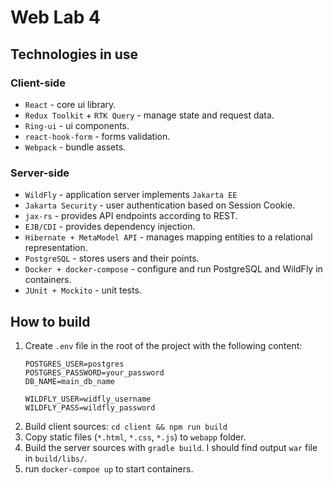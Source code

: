 # Web Lab 4

## Technologies in use
### Client-side
- `React` - core ui library.
- `Redux Toolkit` + `RTK Query` - manage state and request data.
- `Ring-ui` - ui components.
- `react-hook-form` - forms validation.
- `Webpack` - bundle assets.

### Server-side
- `WildFly` - application server implements `Jakarta EE`
- `Jakarta Security` - user authentication based on Session Cookie.
- `jax-rs` - provides API endpoints according to REST.
- `EJB/CDI` - provides dependency injection.
- `Hibernate + MetaModel API` - manages mapping entities to a relational representation.
- `PostgreSQL` - stores users and their points.
- `Docker + docker-compose` - configure and run PostgreSQL and WildFly in containers.
- `JUnit + Mockito` - unit tests.

## How to build
1. Create `.env` file in the root of the project with the following content:
    ```
    POSTGRES_USER=postgres
    POSTGRES_PASSWORD=your_password
    DB_NAME=main_db_name

    WILDFLY_USER=widfly_username
    WILDFLY_PASS=wildfly_password
    ```
2. Build client sources: `cd client && npm run build`
3. Copy static files (`*.html`, `*.css`, `*.js`) to `webapp` folder.
4. Build the server sources with `gradle build`. I should find output `war` file in `build/libs/`.
5. run `docker-compoe up` to start containers.